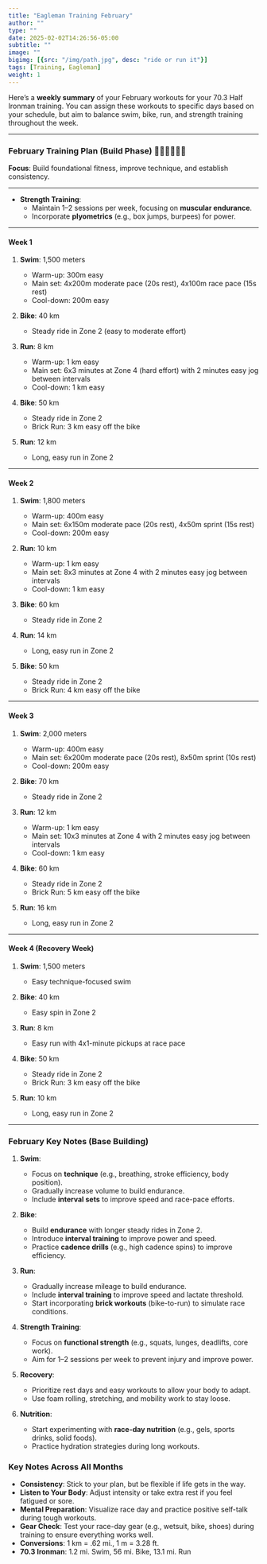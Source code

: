 ```yaml
---
title: "Eagleman Training February"
author: ""
type: ""
date: 2025-02-02T14:26:56-05:00
subtitle: ""
image: ""
bigimg: [{src: "/img/path.jpg", desc: "ride or run it"}]
tags: [Training, Eagleman]
weight: 1
---
```

Here’s a **weekly summary** of your February workouts for your 70.3 Half Ironman training. You can assign these workouts to specific days based on your schedule, but aim to balance swim, bike, run, and strength training throughout the week.

---

### **February Training Plan (Build Phase)** 🏊‍♂️🚴‍♂️🏃‍♂️ 
**Focus**: Build foundational fitness, improve technique, and establish consistency.

---

- **Strength Training**:
   - Maintain 1–2 sessions per week, focusing on **muscular endurance**.  
   - Incorporate **plyometrics** (e.g., box jumps, burpees) for power.  

---

#### **Week 1**  
1. **Swim**: 1,500 meters  
   - Warm-up: 300m easy  
   - Main set: 4x200m moderate pace (20s rest), 4x100m race pace (15s rest)  
   - Cool-down: 200m easy  

2. **Bike**: 40 km  
   - Steady ride in Zone 2 (easy to moderate effort)  

3. **Run**: 8 km  
   - Warm-up: 1 km easy  
   - Main set: 6x3 minutes at Zone 4 (hard effort) with 2 minutes easy jog between intervals  
   - Cool-down: 1 km easy  

4. **Bike**: 50 km  
   - Steady ride in Zone 2  
   - Brick Run: 3 km easy off the bike  

5. **Run**: 12 km  
   - Long, easy run in Zone 2  

---

#### **Week 2**  
1. **Swim**: 1,800 meters  
   - Warm-up: 400m easy  
   - Main set: 6x150m moderate pace (20s rest), 4x50m sprint (15s rest)  
   - Cool-down: 200m easy  

2. **Run**: 10 km  
   - Warm-up: 1 km easy  
   - Main set: 8x3 minutes at Zone 4 with 2 minutes easy jog between intervals  
   - Cool-down: 1 km easy  

3. **Bike**: 60 km  
   - Steady ride in Zone 2  

4. **Run**: 14 km  
   - Long, easy run in Zone 2  

5. **Bike**: 50 km  
   - Steady ride in Zone 2  
   - Brick Run: 4 km easy off the bike  

---

#### **Week 3**  
1. **Swim**: 2,000 meters  
   - Warm-up: 400m easy  
   - Main set: 6x200m moderate pace (20s rest), 8x50m sprint (10s rest)  
   - Cool-down: 200m easy  

2. **Bike**: 70 km  
   - Steady ride in Zone 2  

3. **Run**: 12 km  
   - Warm-up: 1 km easy  
   - Main set: 10x3 minutes at Zone 4 with 2 minutes easy jog between intervals  
   - Cool-down: 1 km easy  

4. **Bike**: 60 km  
   - Steady ride in Zone 2  
   - Brick Run: 5 km easy off the bike  

5. **Run**: 16 km  
   - Long, easy run in Zone 2  

---

#### **Week 4 (Recovery Week)**  
1. **Swim**: 1,500 meters  
   - Easy technique-focused swim  

2. **Bike**: 40 km  
   - Easy spin in Zone 2  

3. **Run**: 8 km  
   - Easy run with 4x1-minute pickups at race pace  

4. **Bike**: 50 km  
   - Steady ride in Zone 2  
   - Brick Run: 3 km easy off the bike  

5. **Run**: 10 km  
   - Long, easy run in Zone 2  

---


### **February Key Notes (Base Building)**  

1. **Swim**:  
   - Focus on **technique** (e.g., breathing, stroke efficiency, body position).  
   - Gradually increase volume to build endurance.  
   - Include **interval sets** to improve speed and race-pace efforts.  

2. **Bike**:  
   - Build **endurance** with longer steady rides in Zone 2.  
   - Introduce **interval training** to improve power and speed.  
   - Practice **cadence drills** (e.g., high cadence spins) to improve efficiency.  

3. **Run**:  
   - Gradually increase mileage to build endurance.  
   - Include **interval training** to improve speed and lactate threshold.  
   - Start incorporating **brick workouts** (bike-to-run) to simulate race conditions.  

4. **Strength Training**:  
   - Focus on **functional strength** (e.g., squats, lunges, deadlifts, core work).  
   - Aim for 1–2 sessions per week to prevent injury and improve power.  

5. **Recovery**:  
   - Prioritize rest days and easy workouts to allow your body to adapt.  
   - Use foam rolling, stretching, and mobility work to stay loose.  

6. **Nutrition**:  
   - Start experimenting with **race-day nutrition** (e.g., gels, sports drinks, solid foods).  
   - Practice hydration strategies during long workouts. 
   
### **Key Notes Across All Months**  
- **Consistency**: Stick to your plan, but be flexible if life gets in the way.  
- **Listen to Your Body**: Adjust intensity or take extra rest if you feel fatigued or sore.  
- **Mental Preparation**: Visualize race day and practice positive self-talk during tough workouts.  
- **Gear Check**: Test your race-day gear (e.g., wetsuit, bike, shoes) during training to ensure everything works well.
- **Conversions**: 1 km = .62 mi., 1 m = 3.28 ft.
- **70.3 Ironman**: 1.2 mi. Swim, 56 mi. Bike, 13.1 mi. Run  